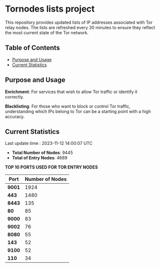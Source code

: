 # Tornodes lists project

This repository provides updated lists of IP addresses associated with Tor relay nodes. The lists are refreshed every 30 minutes to ensure they reflect the most current state of the Tor network.

## Table of Contents

- [Purpose and Usage](#purpose-and-usage)
- [Current Statistics](#current-statistics)


## Purpose and Usage

**Enrichment**: For services that wish to allow Tor traffic or identify it correctly.

**Blacklisting**: For those who want to block or control Tor traffic, understanding which IPs belong to Tor can be a starting point with a high accuracy.

## Current Statistics

Last update time : 2023-11-12 14:00:07 UTC

- **Total Number of Nodes**: 9445
- **Total of Entry Nodes**: 4689

**TOP 10 PORTS USED FOR TOR ENTRY NODES**

| **Port** | **Number of Nodes** |
|------|-----------------|
| **9001**   | 1924  |
| **443**   | 1480  |
| **8443**   | 135  |
| **80**   | 85  |
| **9000**   | 83  |
| **9002**   | 76  |
| **8080**   | 55  |
| **143**   | 52  |
| **9100**   | 52  |
| **110**   | 34  |

